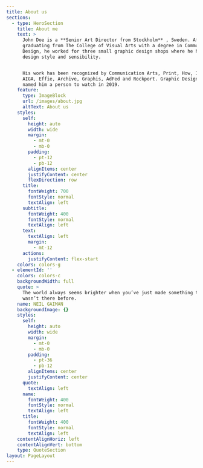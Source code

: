 ```yaml
---
title: About us
sections:
  - type: HeroSection
    title: About me
    text: >
      John Doe is a **Senior Art Director from Stockholm** , Sweden. After
      graduating from The College of Visual Arts with a degree in Communication
      Design, he worked for three small graphic design shops where he honed his
      design style and sensibility.


      His work has been recognized by Communication Arts, Print, How, ID, IdN,
      AIGA, Effie, Archive, Graphis, AdFed and Rockport. Graphic Design USA
      named him a person to watch in 2019.
    feature:
      type: ImageBlock
      url: /images/about.jpg
      altText: About us
    styles:
      self:
        height: auto
        width: wide
        margin:
          - mt-0
          - mb-0
        padding:
          - pt-12
          - pb-12
        alignItems: center
        justifyContent: center
        flexDirection: row
      title:
        fontWeight: 700
        fontStyle: normal
        textAlign: left
      subtitle:
        fontWeight: 400
        fontStyle: normal
        textAlign: left
      text:
        textAlign: left
        margin:
          - mt-12
      actions:
        justifyContent: flex-start
    colors: colors-g
  - elementId: ''
    colors: colors-c
    backgroundWidth: full
    quote: >
      The world always seems brighter when you’ve just made something that
      wasn’t there before.
    name: NEIL GAIMAN
    backgroundImage: {}
    styles:
      self:
        height: auto
        width: wide
        margin:
          - mt-0
          - mb-0
        padding:
          - pt-36
          - pb-12
        alignItems: center
        justifyContent: center
      quote:
        textAlign: left
      name:
        fontWeight: 400
        fontStyle: normal
        textAlign: left
      title:
        fontWeight: 400
        fontStyle: normal
        textAlign: left
    contentAlignHoriz: left
    contentAlignVert: bottom
    type: QuoteSection
layout: PageLayout
---
```

